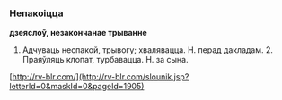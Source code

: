 ### Непакоіцца
**дзеяслоў, незакончанае трыванне**

1. Адчуваць неспакой, трывогу; хвалявацца. Н. перад дакладам. 2. Праяўляць клопат, турбавацца. Н. за сына.

<a rel="author">[http://rv-blr.com/](http://rv-blr.com/slounik.jsp?letterId=0&maskId=0&pageId=1905)</a>
